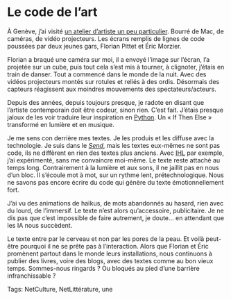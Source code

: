 # Le code de l’art

À Genève, j’ai visité [un atelier d’artiste un peu particulier](http://www.sigmasix.ch/). Bourré de Mac, de caméras, de vidéo projecteurs. Les écrans remplis de lignes de code poussées par deux jeunes gars, Florian Pittet et Éric Morzier.

Florian a braqué une caméra sur moi, il a envoyé l’image sur l’écran, l’a projetée sur un cube, puis tout cela s’est mis à tourner, à clignoter, j’étais en train de danser. Tout a commencé dans le monde de la nuit. Avec des vidéos projecteurs montés sur rotules et reliés à des ordis. Désormais des capteurs réagissent aux moindres mouvements des spectateurs/acteurs.

Depuis des années, depuis toujours presque, je radote en disant que l’artiste contemporain doit être codeur, sinon rien. C’est fait. J’étais presque jaloux de les voir traduire leur inspiration en [Python](http://www.python.org/). Un « If Then Else » transformé en lumière et en musique.

Je me sens con derrière mes textes. Je les produis et les diffuse avec la technologie. Je suis dans le *[Send](http://blog.tcrouzet.com/tag/send/)*, mais les textes eux-mêmes ne sont pas code, ils ne diffèrent en rien des textes plus anciens. Avec [IHL](http://ihl.tcrouzet.com/) par exemple, j’ai expérimenté, sans me convaincre moi-même. Le texte reste attaché au temps long. Contrairement à la lumière et aux sons, il ne jaillit pas en nous d’un bloc. Il s’écoule mot à mot, sur un rythme lent, prétechnologique. Nous ne savons pas encore écrire du code qui génère du texte émotionnellement fort.

J’ai vu des animations de haïkus, de mots abandonnés au hasard, rien avec du lourd, de l’immersif. Le texte n’est alors qu’accessoire, publicitaire. Je ne dis pas que c’est impossible de faire autrement, je doute... en attendant que les IA nous succèdent.

Le texte entre par le cerveau et non par les pores de la peau. Et voilà peut-être pourquoi il ne se prête pas à l’interaction. Alors que Florian et Éric promènent partout dans le monde leurs installations, nous continuons à publier des livres, voire des blogs, avec des textes comme au bon vieux temps. Sommes-nous ringards ? Ou bloqués au pied d’une barrière infranchissable ?

Tags: NetCulture, NetLittérature, une